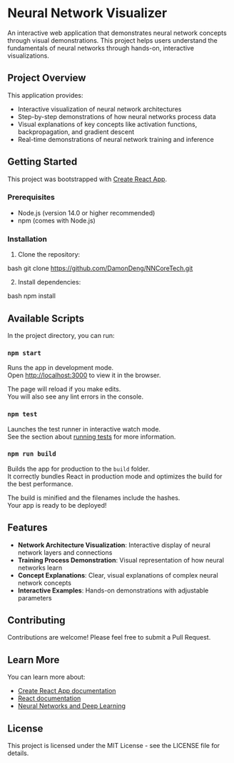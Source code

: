 # Neural Network Visualizer

An interactive web application that demonstrates neural network concepts through visual demonstrations. This project helps users understand the fundamentals of neural networks through hands-on, interactive visualizations.

## Project Overview

This application provides:
- Interactive visualization of neural network architectures
- Step-by-step demonstrations of how neural networks process data
- Visual explanations of key concepts like activation functions, backpropagation, and gradient descent
- Real-time demonstrations of neural network training and inference

## Getting Started

This project was bootstrapped with [Create React App](https://github.com/facebook/create-react-app).

### Prerequisites

- Node.js (version 14.0 or higher recommended)
- npm (comes with Node.js)

### Installation

1. Clone the repository:

bash
git clone https://github.com/DamonDeng/NNCoreTech.git

2. Install dependencies:

bash
npm install


## Available Scripts

In the project directory, you can run:

### `npm start`

Runs the app in development mode.\
Open [http://localhost:3000](http://localhost:3000) to view it in the browser.

The page will reload if you make edits.\
You will also see any lint errors in the console.

### `npm test`

Launches the test runner in interactive watch mode.\
See the section about [running tests](https://facebook.github.io/create-react-app/docs/running-tests) for more information.

### `npm run build`

Builds the app for production to the `build` folder.\
It correctly bundles React in production mode and optimizes the build for the best performance.

The build is minified and the filenames include the hashes.\
Your app is ready to be deployed!

## Features

- **Network Architecture Visualization**: Interactive display of neural network layers and connections
- **Training Process Demonstration**: Visual representation of how neural networks learn
- **Concept Explanations**: Clear, visual explanations of complex neural network concepts
- **Interactive Examples**: Hands-on demonstrations with adjustable parameters

## Contributing

Contributions are welcome! Please feel free to submit a Pull Request.

## Learn More

You can learn more about:
- [Create React App documentation](https://facebook.github.io/create-react-app/docs/getting-started)
- [React documentation](https://reactjs.org/)
- [Neural Networks and Deep Learning](https://www.deeplearning.ai/)

## License

This project is licensed under the MIT License - see the LICENSE file for details.